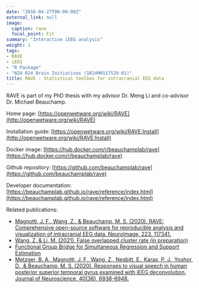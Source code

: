 ```yaml
---
date: "2016-04-27T00:00:00Z"
external_link: null
image:
  caption: rave
  focal_point: Fit
summary: "Interactive iEEG analysis"
weight: 1
tags:
- RAVE
- iEEG
- "R Package"
- "NIH R24 Brain Initiatives (1R24MH117529-01)"
title: RAVE - Statistical toolbox for intracranial EEG data
---
```


RAVE is part of my PhD thesis with my advisor Dr. Meng Li and co-advisor Dr. Michael Beauchamp.

Home page: [https://openwetware.org/wiki/RAVE](http://openwetware.org/wiki/RAVE)

Installation guide: [https://openwetware.org/wiki/RAVE:Install](http://openwetware.org/wiki/RAVE:Install)

Docker image: [https://hub.docker.com/r/beauchamplab/rave](https://hub.docker.com/r/beauchamplab/rave)

Github repository: [https://github.com/beauchamplab/rave](https://github.com/beauchamplab/rave)

Developer documentation: [https://beauchamplab.github.io/rave/reference/index.html](https://beauchamplab.github.io/rave/reference/index.html)

Related publications:

* [Magnotti, J. F., Wang, Z., & Beauchamp, M. S. (2020). RAVE: Comprehensive open-source software for reproducible analysis and visualization of intracranial EEG data. NeuroImage, 223, 117341.](/publication/journal-article/2020-magnotti-wang-brauchamp-rave/)
* [Wang, Z. & Li, M. (2021). False overlapped cluster rate (in preparation)](#)
* [Functional Group Bridge for Simultaneous Regression and Support Estimation](/publication/preprint/2020-wang-li-functional-group-bridge/)
* [Metzger, B. A., Magnotti, J. F., Wang, Z., Nesbitt, E., Karas, P. J., Yoshor, D., & Beauchamp, M. S. (2020). Responses to visual speech in human posterior superior temporal gyrus examined with iEEG deconvolution. Journal of Neuroscience, 40(36), 6938-6948.](/publication/journal-article/2020-metzger-pstg/)

